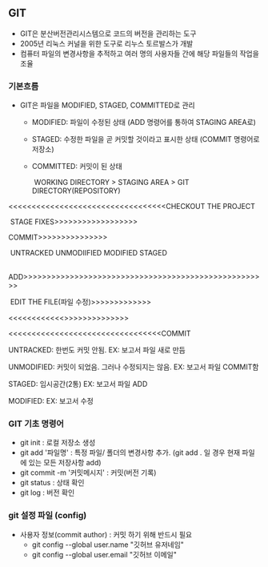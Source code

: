 ## GIT 

- GIT은 분산버전관리시스템으로 코드의 버전을 관리하는 도구
- 2005년 리눅스 커널을 위한 도구로 리누스 토르발스가 개발
- 컴퓨터 파일의 변경사항을 추적하고 여러 명의 사용자들 간에 해당 파일들의 작업을 조율

 ### 기본흐름

- GIT은 파일을 MODIFIED, STAGED, COMMITTED로 관리

  - MODIFIED: 파일이 수정된 상태 (ADD 명령어를 통하여 STAGING AREA로)

  - STAGED: 수정한 파일을 곧 커밋할 것이라고 표시한 상태 (COMMIT 명령어로 저장소)

  - COMMITTED: 커밋이 된 상태

    ​    WORKING DIRECTORY   >    STAGING AREA  >  GIT DIRECTORY(REPOSITORY)

​                                               <<<<<<<<<<<<<<<<<<<<<<<<<<<<<<<<<<CHECKOUT THE PROJECT

​                  STAGE FIXES>>>>>>>>>>>>>>>>>>

​                                                                                COMMIT>>>>>>>>>>>>>>>



​          UNTRACKED            UNMODIIFIED                   MODIFIED                         STAGED

​                ADD>>>>>>>>>>>>>>>>>>>>>>>>>>>>>>>>>>>>>>>>>>>>>>>>>>>>>

​                                 EDIT THE FILE(파일 수정)>>>>>>>>>>>>>

​            <<<<<<<<<<<<<REMOVE THE FILE     STAGE THE FILE>>>>>>>>>>>>>>>

​                                                              <<<<<<<<<<<<<<<<<<<<<<<<<<<<<<<<<COMMIT

UNTRACKED: 한번도 커밋 안됨.   EX: 보고서 파일 새로 만듬

UNMODIFIED: 커밋이 되었음. 그러나 수정되지는 않음.  EX: 보고서 파일 COMMIT함

STAGED: 임시공간(2통)  EX: 보고서 파일 ADD

MODIFIED: EX: 보고서 수정

### GIT 기초 명령어

- git init : 로컬 저장소 생성
- git add '파일명' : 특정 파일/ 폴더의 변경사항 추가. (git add .  일 경우 현재 파일에 있는 모든 저장사항 add)
- git commit -m '커밋메시지' : 커밋(버전 기록)
- git status : 상태 확인
- git log : 버전 확인

### git 설정 파일 (config)

- 사용자 정보(commit author) : 커밋 하기 위해 반드시 필요
  - git config --global user.name "깃허브 유저네임"
  - git config --global user.email "깃허브 이메일"
